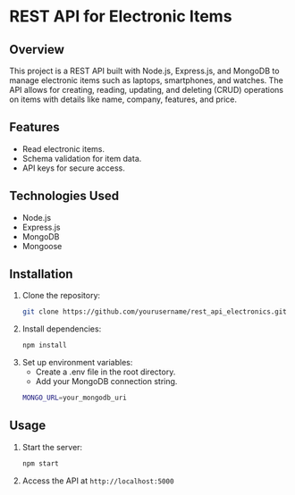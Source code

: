 # REST API for Electronic Items
## Overview
This project is a REST API built with Node.js, Express.js, and MongoDB to manage electronic items such as laptops, smartphones, and watches. The API allows for creating, reading, updating, and deleting (CRUD) operations on items with details like name, company, features, and price.

## Features
- Read electronic items.
- Schema validation for item data.
- API keys for secure access.

## Technologies Used
- Node.js
- Express.js
- MongoDB
- Mongoose

## Installation

1. Clone the repository:
   ```bash
   git clone https://github.com/yourusername/rest_api_electronics.git
2. Install dependencies:
   ```bash
   npm install
3. Set up environment variables:
   - Create a .env file in the root directory.
   - Add your MongoDB connection string.
   ```bash
   MONGO_URL=your_mongodb_uri
## Usage
1. Start the server:
   ```bash
   npm start
2. Access the API at `http://localhost:5000`
   
